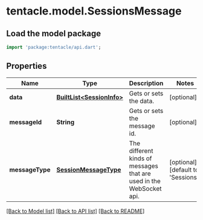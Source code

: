 # tentacle.model.SessionsMessage

## Load the model package
```dart
import 'package:tentacle/api.dart';
```

## Properties
Name | Type | Description | Notes
------------ | ------------- | ------------- | -------------
**data** | [**BuiltList&lt;SessionInfo&gt;**](SessionInfo.md) | Gets or sets the data. | [optional] 
**messageId** | **String** | Gets or sets the message id. | [optional] 
**messageType** | [**SessionMessageType**](SessionMessageType.md) | The different kinds of messages that are used in the WebSocket api. | [optional] [default to 'Sessions']

[[Back to Model list]](../README.md#documentation-for-models) [[Back to API list]](../README.md#documentation-for-api-endpoints) [[Back to README]](../README.md)


